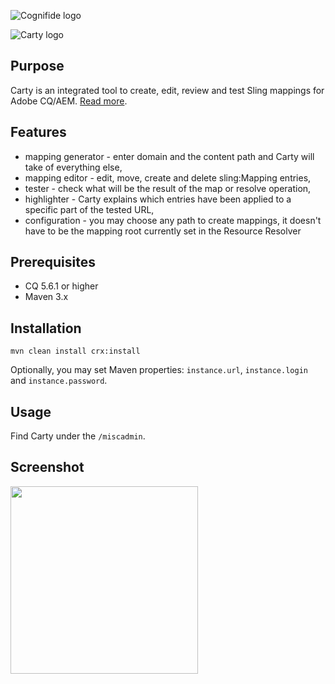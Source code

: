 ![Cognifide logo](http://cognifide.github.io/Carty/assets/media/cognifide_logo.png)

![Carty logo](http://cognifide.github.io/Carty/assets/media/logo-carty.png)

## Purpose

Carty is an integrated tool to create, edit, review and test Sling mappings for Adobe CQ/AEM. [Read more](http://cognifide.github.io/Carty/).

## Features

* mapping generator - enter domain and the content path and Carty will take of everything else,
* mapping editor - edit, move, create and delete sling:Mapping entries,
* tester - check what will be the result of the map or resolve operation,
* highlighter - Carty explains which entries have been applied to a specific part of the tested URL,
* configuration - you may choose any path to create mappings, it doesn't have to be the mapping root currently set in the Resource Resolver

## Prerequisites

* CQ 5.6.1 or higher
* Maven 3.x

## Installation

    mvn clean install crx:install

Optionally, you may set Maven properties: `instance.url`, `instance.login` and `instance.password`.

## Usage

Find Carty under the `/miscadmin`.

## Screenshot

<img src="http://cognifide.github.io/Carty/assets/media/carty-screenshot.png" height="300"/>
